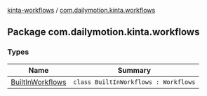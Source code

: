 [kinta-workflows](../index.md) / [com.dailymotion.kinta.workflows](./index.md)

## Package com.dailymotion.kinta.workflows

### Types

| Name | Summary |
|---|---|
| [BuiltInWorkflows](-built-in-workflows/index.md) | `class BuiltInWorkflows : Workflows` |
